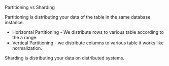 Partitioning vs Sharding

Partitioning is distributing your data of the table in the same database instance.
* Horizontal Partitioning - We distribute rows to various table according to the a range.
* Vertical Partitioning - we distribute columns to various table it works like normalization.

Sharding is distributing your data on distributed systems.
